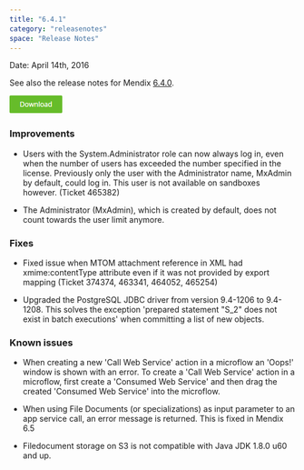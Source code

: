 ```yaml
---
title: "6.4.1"
category: "releasenotes"
space: "Release Notes"
---
```



Date: April 14th, 2016

See also the release notes for Mendix [6.4.0](https://world.mendix.com/display/ReleaseNotes/6.4.0).

[![](attachments/12879889/13402533.png)](https://appstore.home.mendix.com/link/modeler/6.4.1)

### Improvements

*   Users with the System.Administrator role can now always log in, even when the number of users has exceeded the number specified in the license. Previously only the user with the Administrator name, MxAdmin by default, could log in. This user is not available on sandboxes however. (Ticket 465382)

*   The Administrator (MxAdmin), which is created by default, does not count towards the user limit anymore.

### Fixes

*   Fixed issue when MTOM attachment reference in XML had xmime:contentType attribute even if it was not provided by export mapping (Ticket 374374, 463341, 464052, 465254)

*   Upgraded the PostgreSQL JDBC driver from version 9.4-1206 to 9.4-1208\. This solves the exception 'prepared statement "S_2" does not exist in batch executions' when committing a list of new objects.

### Known issues

*   When creating a new 'Call Web Service' action in a microflow an 'Oops!' window is shown with an error. To create a 'Call Web Service' action in a microflow, first create a 'Consumed Web Service' and then drag the created 'Consumed Web Service' into the microflow.

*   When using File Documents (or specializations) as input parameter to an app service call, an error message is returned. This is fixed in Mendix 6.5
*   Filedocument storage on S3 is not compatible with Java JDK 1.8.0 u60 and up.